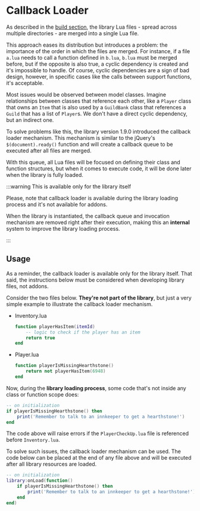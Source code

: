 # Callback Loader

As described in the [build section](../../library-structure/build), the library
Lua files - spread across multiple directories - are merged into a single Lua
file.

This approach eases its distribution but introduces a problem: the importance
of the order in which the files are merged. For instance, if a file `a.lua`
needs to call a function defined in `b.lua`, `b.lua` must be merged before, but
if the opposite is also true, a cyclic dependency is created and it's 
impossible to handle. Of course, cyclic dependencies are a sign of bad design,
however, in specific cases like the calls between support functions, it's
acceptable.

Most issues would be observed between model classes. Imagine relationships 
between classes that reference each other, like a `Player` class that owns an
`Item` that is also used by a `GuildBank` class that references a `Guild` that 
has a list of `Player`s. We don't have a direct cyclic dependency, but an 
indirect one.

To solve problems like this, the library version 1.9.0 introduced the callback 
loader mechanism. This mechanism is similar to the jQuery's
`$(document).ready()` function and will create a callback queue to be executed 
after all files are merged.

With this queue, all Lua files will be focused on defining their class and
function structures, but when it comes to execute code, it will be done later
when the library is fully loaded.

:::warning This is available only for the library itself

Please, note that callback loader is available during the library loading
process and it's not available for addons.

When the library is instantiated, the callback queue and invocation mechanism
are removed right after their execution, making this an **internal** system to
improve the library loading process.

:::

## Usage

As a reminder, the callback loader is available only for the library itself.
That said, the instructions below must be considered when developing library
files, not addons.

Consider the two files below. **They're not part of the library**, but just a 
very simple example to illustrate the callback loader mechanism.

* Inventory.lua
  ```lua
  function playerHasItem(itemId)
      -- logic to check if the player has an item
      return true
  end
  ```

* Player.lua
  ```lua
  function playerIsMissingHearthstone()
      return not playerHasItem(6948)
  end
  ```

Now, during the **library loading process**, some code that's not inside any 
class or function scope does:

```lua
-- on initialization
if playerIsMissingHearthstone() then
    print('Remember to talk to an innkeeper to get a hearthstone!')
end
```

The code above will raise errors if the `PlayerCheckUp.lua` file is referenced
before `Inventory.lua`.

To solve such issues, the callback loader mechanism can be used. The code below
can be placed at the end of any file above and will be executed after all
library resources are loaded.

```lua
-- on initialization
library:onLoad(function()
    if playerIsMissingHearthstone() then
        print('Remember to talk to an innkeeper to get a hearthstone!')
    end
end)
```